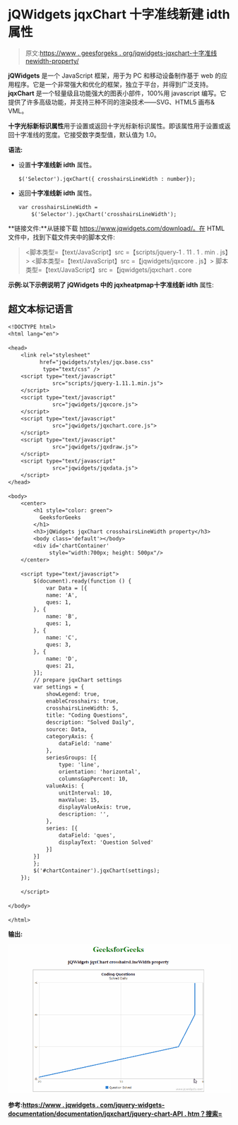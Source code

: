 # jQWidgets jqxChart 十字准线新建 idth 属性

> 原文:[https://www . geesforgeks . org/jqwidgets-jqxchart-十字准线 newidth-property/](https://www.geeksforgeeks.org/jqwidgets-jqxchart-crosshairslinewidth-property/)

**jQWidgets** 是一个 JavaScript 框架，用于为 PC 和移动设备制作基于 web 的应用程序。它是一个非常强大和优化的框架，独立于平台，并得到广泛支持。 **jqxChart** 是一个轻量级且功能强大的图表小部件，100%用 javascript 编写。它提供了许多高级功能，并支持三种不同的渲染技术——SVG、HTML5 画布& VML。

**十字光标新标识属性**用于设置或返回十字光标新标识属性。即该属性用于设置或返回十字准线的宽度。它接受数字类型值，默认值为 1.0。

**语法:**

*   设置**十字准线新 idth** 属性。

    ```
    $('Selector').jqxChart({ crosshairsLineWidth : number});
    ```

*   返回**十字准线新 idth** 属性。

    ```
    var crosshairsLineWidth = 
        $('Selector').jqxChart('crosshairsLineWidth');
    ```

**链接文件:**从链接下载 https://www.jqwidgets.com/download/。在 HTML 文件中，找到下载文件夹中的脚本文件:

> <link rel="”stylesheet”" href="”jqwidgets/styles/jqx.base.css”" type="”text/css”">
> <脚本类型=【text/JavaScript】src =【scripts/jquery-1 . 11 . 1 . min . js】></脚本>
> <脚本类型=【text/JavaScript】src =【jqwidgets/jqxcore . js】></脚本>
> 脚本类型=【text/JavaScript】src =【jqwidgets/jqxchart . core

**示例:**以下示例说明了 jQWidgets 中的 jqxheatpmap**十字准线新 idth** 属性:

## 超文本标记语言

```
<!DOCTYPE html>
<html lang="en">

<head>
    <link rel="stylesheet" 
          href="jqwidgets/styles/jqx.base.css" 
           type="text/css" />
    <script type="text/javascript" 
              src="scripts/jquery-1.11.1.min.js">
    </script>
    <script type="text/javascript" 
              src="jqwidgets/jqxcore.js">
    </script>
    <script type="text/javascript"
              src="jqwidgets/jqxchart.core.js">
    </script>
    <script type="text/javascript" 
              src="jqwidgets/jqxdraw.js">
    </script>
    <script type="text/javascript" 
              src="jqwidgets/jqxdata.js">
    </script>
</head>

<body>
    <center>
        <h1 style="color: green">
          GeeksforGeeks
        </h1>
        <h3>jQWidgets jqxChart crosshairsLineWidth property</h3>
        <body class='default'></body>
        <div id='chartContainer' 
             style="width:700px; height: 500px"/>
    </center>

    <script type="text/javascript">
        $(document).ready(function () {
            var Data = [{
            name: 'A',
            ques: 1,
        }, {
            name: 'B',
            ques: 1,
        }, {
            name: 'C',
            ques: 3,
        }, {
            name: 'D',
            ques: 21,
        }];
        // prepare jqxChart settings
        var settings = {
            showLegend: true,
            enableCrosshairs: true,
            crosshairsLineWidth: 5,
            title: "Coding Questions",
            description: "Solved Daily",
            source: Data,
            categoryAxis: {
                dataField: 'name'
            },
            seriesGroups: [{
                type: 'line',
                orientation: 'horizontal',
                columnsGapPercent: 10,
            valueAxis: {
                unitInterval: 10,
                maxValue: 15,
                displayValueAxis: true,
                description: '',
            },
            series: [{
                dataField: 'ques',
                displayText: 'Question Solved'
            }]
        }]
        };
        $('#chartContainer').jqxChart(settings);
    });

    </script>

</body>

</html>
```

**输出:**

![](img/053a85eaa48f179bf5f0a4a6352af075.png)

**参考:**[**https://www . jqwidgets . com/jquery-widgets-documentation/documentation/jqxchart/jquery-chart-API . htm？搜索=**](https://www.jqwidgets.com/jquery-widgets-documentation/documentation/jqxchart/jquery-chart-api.htm?search=)